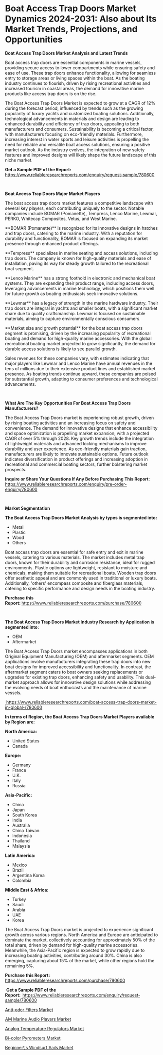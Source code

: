 <p><h1>Boat Access Trap Doors Market Dynamics 2024-2031: Also about Its Market Trends, Projections, and Opportunities</h1></p><p><strong>Boat Access Trap Doors Market Analysis and Latest Trends</strong></p>
<p><p>Boat access trap doors are essential components in marine vessels, providing secure access to lower compartments while ensuring safety and ease of use. These trap doors enhance functionality, allowing for seamless entry to storage areas or living spaces within the boat. As the boating industry continues to flourish, driven by rising recreational activities and increased tourism in coastal areas, the demand for innovative marine products like access trap doors is on the rise.</p><p>The Boat Access Trap Doors Market is expected to grow at a CAGR of 12% during the forecast period, influenced by trends such as the growing popularity of luxury yachts and customized boating solutions. Additionally, technological advancements in materials and design are leading to enhanced durability and efficiency of trap doors, appealing to both manufacturers and consumers. Sustainability is becoming a critical factor, with manufacturers focusing on eco-friendly materials. Furthermore, increasing interest in water sports and leisure activities is propelling the need for reliable and versatile boat access solutions, ensuring a positive market outlook. As the industry evolves, the integration of new safety features and improved designs will likely shape the future landscape of this niche market.</p></p>
<p><strong>Get a Sample PDF of the Report:&nbsp;</strong> <a href="https://www.reliableresearchreports.com/enquiry/request-sample/780600?utm_campaign=16&utm_medium=2&utm_source=Github&utm_content=ia&utm_term=30122024&utm_id=boat-access-trap-doors">https://www.reliableresearchreports.com/enquiry/request-sample/780600</a></p>
<p>&nbsp;</p>
<p><strong>Boat Access Trap Doors Major Market Players</strong></p>
<p><p>The boat access trap doors market features a competitive landscape with several key players, each contributing uniquely to the sector. Notable companies include BOMAR (Pomanette), Tempress, Lenco Marine, Lewmar, PERKO, Whitecap Composites, Vetus, and West Marine.</p><p>**BOMAR (Pomanette)** is recognized for its innovative designs in hatches and trap doors, catering to the marine industry. With a reputation for durability and functionality, BOMAR is focused on expanding its market presence through enhanced product offerings.</p><p>**Tempress** specializes in marine seating and access solutions, including trap doors. The company is known for high-quality materials and ease of installation, paving its way for steady growth tailored to the recreational boat segment.</p><p>**Lenco Marine** has a strong foothold in electronic and mechanical boat systems. They are expanding their product range, including access doors, leveraging advancements in marine technology, which positions them well for future growth as boating enthusiasts seek innovative solutions.</p><p>**Lewmar** has a legacy of strength in the marine hardware industry. Their trap doors are integral in yachts and smaller boats, with a significant market share due to quality craftsmanship. Lewmar is focused on sustainable materials, aiming to capture environmentally conscious consumers.</p><p>**Market size and growth potential** for the boat access trap doors segment is promising, driven by the increasing popularity of recreational boating and demand for high-quality marine accessories. With the global recreational boating market projected to grow significantly, the demand for durable access solutions is likely to see parallel growth.</p><p>Sales revenues for these companies vary, with estimates indicating that major players like Lewmar and Lenco Marine have annual revenues in the tens of millions due to their extensive product lines and established market presence. As boating trends continue upward, these companies are poised for substantial growth, adapting to consumer preferences and technological advancements.</p></p>
<p>&nbsp;</p>
<p><strong>What Are The Key Opportunities For Boat Access Trap Doors Manufacturers?</strong></p>
<p><p>The Boat Access Trap Doors market is experiencing robust growth, driven by rising boating activities and an increasing focus on safety and convenience. The demand for innovative designs that enhance accessibility and space optimization is propelling market expansion, with a projected CAGR of over 5% through 2028. Key growth trends include the integration of lightweight materials and advanced locking mechanisms to improve durability and user experience. As eco-friendly materials gain traction, manufacturers are likely to innovate sustainable options. Future outlook indicates diversification in product offerings and increasing adoption in recreational and commercial boating sectors, further bolstering market prospects.</p></p>
<p><strong>Inquire or Share Your Questions If Any Before Purchasing This Report:</strong> <a href="https://www.reliableresearchreports.com/enquiry/pre-order-enquiry/780600?utm_campaign=16&utm_medium=2&utm_source=Github&utm_content=ia&utm_term=30122024&utm_id=boat-access-trap-doors">https://www.reliableresearchreports.com/enquiry/pre-order-enquiry/780600</a></p>
<p>&nbsp;</p>
<p><strong>Market Segmentation</strong></p>
<p><strong>The Boat Access Trap Doors Market Analysis by types is segmented into:</strong></p>
<p><ul><li>Metal</li><li>Plastic</li><li>Wood</li><li>Others</li></ul></p>
<p><p>Boat access trap doors are essential for safe entry and exit in marine vessels, catering to various materials. The market includes metal trap doors, known for their durability and corrosion resistance, ideal for rugged environments. Plastic options are lightweight, resistant to moisture and chemicals, making them suitable for recreational boats. Wooden trap doors offer aesthetic appeal and are commonly used in traditional or luxury boats. Additionally, 'others' encompass composite and fiberglass materials, catering to specific performance and design needs in the boating industry.</p></p>
<p><strong>Purchase this Report:&nbsp;</strong><a href="https://www.reliableresearchreports.com/purchase/780600?utm_campaign=16&utm_medium=2&utm_source=Github&utm_content=ia&utm_term=30122024&utm_id=boat-access-trap-doors">https://www.reliableresearchreports.com/purchase/780600</a></p>
<p>&nbsp;</p>
<p><strong>The Boat Access Trap Doors Market Industry Research by Application is segmented into:</strong></p>
<p><ul><li>OEM</li><li>Aftermarket</li></ul></p>
<p><p>The Boat Access Trap Doors market encompasses applications in both Original Equipment Manufacturing (OEM) and aftermarket segments. OEM applications involve manufacturers integrating these trap doors into new boat designs for improved accessibility and functionality. In contrast, the aftermarket segment caters to boat owners seeking replacements or upgrades for existing trap doors, enhancing safety and usability. This dual-market approach allows for innovative design solutions while addressing the evolving needs of boat enthusiasts and the maintenance of marine vessels.</p></p>
<p><a href="https://www.reliableresearchreports.com/boat-access-trap-doors-market-in-global-r780600?utm_campaign=16&utm_medium=2&utm_source=Github&utm_content=ia&utm_term=30122024&utm_id=boat-access-trap-doors">&nbsp;https://www.reliableresearchreports.com/boat-access-trap-doors-market-in-global-r780600</a></p>
<p><strong>In terms of Region, the Boat Access Trap Doors Market Players available by Region are:</strong></p>
<p>
    <p> <strong> North America: </strong>
        <ul>
            <li>United States</li>
            <li>Canada</li>
        </ul>
        </p> 
    <p> <strong> Europe: </strong>
        <ul>
            <li>Germany</li>
            <li>France</li>
            <li>U.K.</li>
            <li>Italy</li>
            <li>Russia</li>
        </ul>
        </p> 
    <p> <strong> Asia-Pacific: </strong>
        <ul>
            <li>China</li>
            <li>Japan</li>
            <li>South Korea</li>
            <li>India</li>
            <li>Australia</li>
            <li>China Taiwan</li>
            <li>Indonesia</li>
            <li>Thailand</li>
            <li>Malaysia</li>
        </ul>
        </p> 
    <p> <strong> Latin America: </strong>
        <ul>
            <li>Mexico</li>
            <li>Brazil</li>
            <li>Argentina Korea</li>
            <li>Colombia</li>
        </ul>
        </p> 
    <p> <strong> Middle East & Africa: </strong>
        <ul>
            <li>Turkey</li>
            <li>Saudi</li>
            <li>Arabia</li>
            <li>UAE</li>
            <li>Korea</li>
        </ul>
    </p>
    </p>
<p><p>The Boat Access Trap Doors market is projected to experience significant growth across various regions. North America and Europe are anticipated to dominate the market, collectively accounting for approximately 50% of the total share, driven by demand for high-quality marine accessories. Meanwhile, the Asia-Pacific region is expected to grow rapidly due to increasing boating activities, contributing around 30%. China is also emerging, capturing about 15% of the market, while other regions hold the remaining 5%.</p></p>
<p><strong>Purchase this Report: </strong><a href="https://www.reliableresearchreports.com/purchase/780600?utm_campaign=16&utm_medium=2&utm_source=Github&utm_content=ia&utm_term=30122024&utm_id=boat-access-trap-doors">https://www.reliableresearchreports.com/purchase/780600</a></p>
<p>&nbsp;<strong>Get a Sample PDF of the Report:&nbsp;&nbsp;</strong><a href="https://www.reliableresearchreports.com/enquiry/request-sample/780600?utm_campaign=16&utm_medium=2&utm_source=Github&utm_content=ia&utm_term=30122024&utm_id=boat-access-trap-doors">https://www.reliableresearchreports.com/enquiry/request-sample/780600</a></p>
<p><strong></strong></p>
<p><p><a href="https://github.com/norbeludie83/Market-Research-Report-List-1/blob/main/anti-odor-filters-market.md?utm_campaign=16&utm_medium=2&utm_source=Github&utm_content=ia&utm_term=30122024&utm_id=boat-access-trap-doors">Anti-odor Filters Market</a></p><p><a href="https://github.com/JosephineMcguire65/Market-Research-Report-List-1/blob/main/am-marine-audio-players-market.md?utm_campaign=16&utm_medium=2&utm_source=Github&utm_content=ia&utm_term=30122024&utm_id=boat-access-trap-doors">AM Marine Audio Players Market</a></p><p><a href="https://github.com/jerhoskinson197676/Market-Research-Report-List-1/blob/main/analog-temperature-regulators-market.md?utm_campaign=16&utm_medium=2&utm_source=Github&utm_content=ia&utm_term=30122024&utm_id=boat-access-trap-doors">Analog Temperature Regulators Market</a></p><p><a href="https://github.com/mezokathleen834/Market-Research-Report-List-1/blob/main/bi-color-pyrometers-market.md?utm_campaign=16&utm_medium=2&utm_source=Github&utm_content=ia&utm_term=30122024&utm_id=boat-access-trap-doors">Bi-color Pyrometers Market</a></p><p><a href="https://github.com/shirleenfraker87/Market-Research-Report-List-1/blob/main/beginners-windsurf-sails-market.md?utm_campaign=16&utm_medium=2&utm_source=Github&utm_content=ia&utm_term=30122024&utm_id=boat-access-trap-doors">Beginner\'s Windsurf Sails Market</a></p></p>